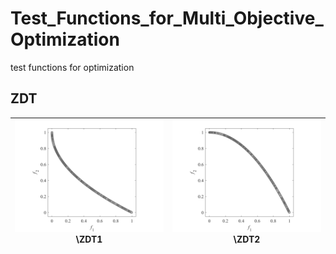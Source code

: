 # Test_Functions_for_Multi_Objective_Optimization
test functions for optimization
## ZDT
|![image](image1/ZDT1_M2.svg)\\ZDT1|![image](image1/ZDT2_M2.svg)\\ZDT2|
|:-:|:-:|

